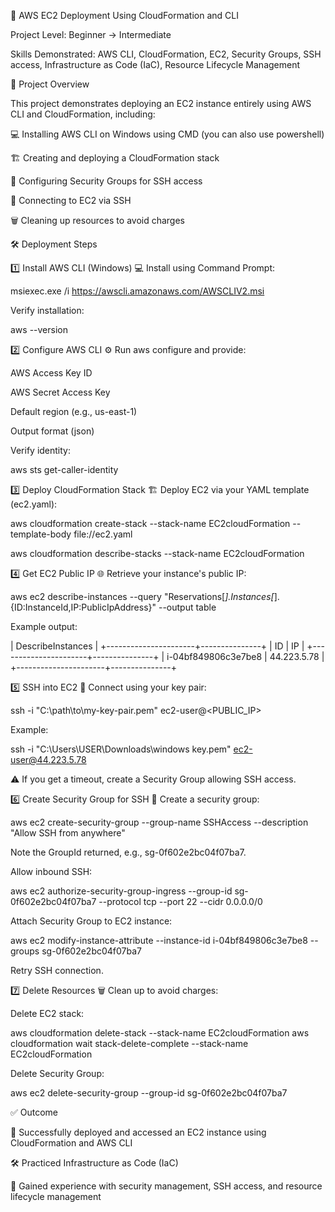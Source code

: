 🚀 AWS EC2 Deployment Using CloudFormation and CLI

Project Level: Beginner → Intermediate

Skills Demonstrated: AWS CLI, CloudFormation, EC2, Security Groups, SSH access, Infrastructure as Code (IaC), Resource Lifecycle Management

📖 Project Overview

This project demonstrates deploying an EC2 instance entirely using AWS CLI and CloudFormation, including:

💻 Installing AWS CLI on Windows using CMD (you can also use powershell)

🏗️ Creating and deploying a CloudFormation stack

🔐 Configuring Security Groups for SSH access

🔑 Connecting to EC2 via SSH

🗑️ Cleaning up resources to avoid charges

🛠️ Deployment Steps

1️⃣ Install AWS CLI (Windows)
💻 Install using Command Prompt:

msiexec.exe /i https://awscli.amazonaws.com/AWSCLIV2.msi

Verify installation:

aws --version

2️⃣ Configure AWS CLI
⚙️ Run aws configure and provide:

AWS Access Key ID

AWS Secret Access Key

Default region (e.g., us-east-1)

Output format (json)

Verify identity:

aws sts get-caller-identity

3️⃣ Deploy CloudFormation Stack
🏗️ Deploy EC2 via your YAML template (ec2.yaml):

aws cloudformation create-stack --stack-name EC2cloudFormation --template-body file://ec2.yaml

aws cloudformation describe-stacks --stack-name EC2cloudFormation

4️⃣ Get EC2 Public IP
🌐 Retrieve your instance's public IP:

aws ec2 describe-instances --query "Reservations[*].Instances[*].{ID:InstanceId,IP:PublicIpAddress}" --output table

Example output:

| DescribeInstances |
+----------------------+---------------+
| ID | IP |
+----------------------+---------------+
| i-04bf849806c3e7be8 | 44.223.5.78 |
+----------------------+---------------+

5️⃣ SSH into EC2
🔑 Connect using your key pair:

ssh -i "C:\path\to\my-key-pair.pem" ec2-user@<PUBLIC_IP>

Example:

ssh -i "C:\Users\USER\Downloads\windows key.pem" ec2-user@44.223.5.78

⚠️ If you get a timeout, create a Security Group allowing SSH access.

6️⃣ Create Security Group for SSH
🔐 Create a security group:

aws ec2 create-security-group --group-name SSHAccess --description "Allow SSH from anywhere"

Note the GroupId returned, e.g., sg-0f602e2bc04f07ba7.

Allow inbound SSH:

aws ec2 authorize-security-group-ingress --group-id sg-0f602e2bc04f07ba7 --protocol tcp --port 22 --cidr 0.0.0.0/0

Attach Security Group to EC2 instance:

aws ec2 modify-instance-attribute --instance-id i-04bf849806c3e7be8 --groups sg-0f602e2bc04f07ba7

Retry SSH connection.

7️⃣ Delete Resources
🗑️ Clean up to avoid charges:

Delete EC2 stack:

aws cloudformation delete-stack --stack-name EC2cloudFormation
aws cloudformation wait stack-delete-complete --stack-name EC2cloudFormation

Delete Security Group:

aws ec2 delete-security-group --group-id sg-0f602e2bc04f07ba7

✅ Outcome

🚀 Successfully deployed and accessed an EC2 instance using CloudFormation and AWS CLI

🛠️ Practiced Infrastructure as Code (IaC)

🔐 Gained experience with security management, SSH access, and resource lifecycle management

